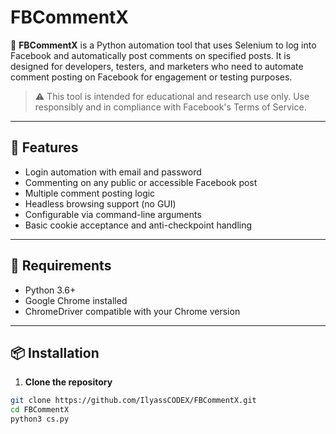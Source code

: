 # FBCommentX

🚀 **FBCommentX** is a Python automation tool that uses Selenium to log into Facebook and automatically post comments on specified posts. It is designed for developers, testers, and marketers who need to automate comment posting on Facebook for engagement or testing purposes.

> ⚠️ This tool is intended for educational and research use only. Use responsibly and in compliance with Facebook's Terms of Service.

---

## 📌 Features

- Login automation with email and password
- Commenting on any public or accessible Facebook post
- Multiple comment posting logic
- Headless browsing support (no GUI)
- Configurable via command-line arguments
- Basic cookie acceptance and anti-checkpoint handling

---

## 🔧 Requirements

- Python 3.6+
- Google Chrome installed
- ChromeDriver compatible with your Chrome version

---

## 📦 Installation

1. **Clone the repository**
```bash
git clone https://github.com/IlyassCODEX/FBCommentX.git
cd FBCommentX
python3 cs.py
```
